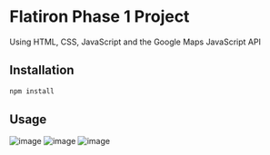 # Flatiron Phase 1 Project

Using HTML, CSS, JavaScript and the Google Maps JavaScript API

## Installation

```bash
npm install
```

## Usage

![image](https://i.imgur.com/lznLsFX.png)
![image](https://i.imgur.com/JBK1mh7.png)
![image](https://i.imgur.com/OjcSECy.jpg)
